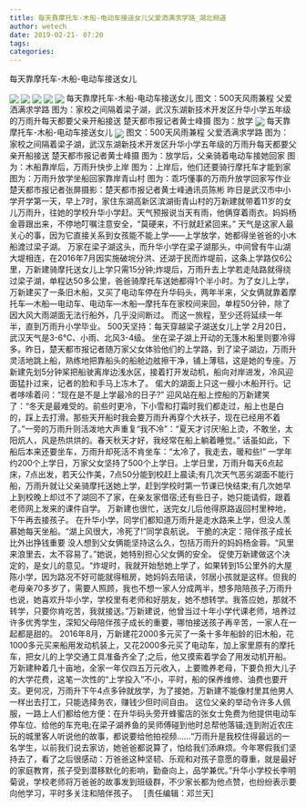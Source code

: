 ```yaml
---
title: 每天靠摩托车-木船-电动车接送女儿父爱洒满求学路_湖北频道
author: wetech
date: 2019-02-21- 07:20
tags: 
categories: 
---
```

每天靠摩托车-木船-电动车接送女儿
<!-- more -->
                
<img align="center" border="0" src="http://p1.ifengimg.com/a/2019_08/b3b8b1b115c5cbb_size37_w530_h346.jpg" />
                
<img align="center" border="0" src="http://p0.ifengimg.com/a/2019_08/6d4be09f9589654_size66_w530_h356.jpg" />
            
<img align="center" border="0" src="http://p3.ifengimg.com/a/2019_08/ff3fdc73ff8cb19_size50_w530_h337.jpg" />
<img align="center" border="0" src="http://p0.ifengimg.com/a/2019_08/cf5e2315ff0c13b_size53_w530_h353.jpg" />
<img align="center" border="0" src="http://p0.ifengimg.com/a/2019_08/5efd85e00ffd4ab_size58_w530_h342.jpg" />
每天靠摩托车-木船-电动车接送女儿 图文：500天风雨兼程 父爱洒满求学路 图为：家校之间隔着梁子湖，武汉东湖新技术开发区升华小学五年级的万雨升每天都要父亲开船接送 楚天都市报记者黄士峰摄 图为：放学
<img align="center" border="0" src="http://p2.ifengimg.com/a/2019_08/f63c91dda43c886_size30_w530_h349.jpg" />
每天靠摩托车-木船-电动车接送女儿
<img align="center" border="0" src="http://p2.ifengimg.com/a/2016/0810/204c433878d5cf9size1_w16_h16.png" />
图文：500天风雨兼程 父爱洒满求学路
图为：家校之间隔着梁子湖，武汉东湖新技术开发区升华小学五年级的万雨升每天都要父亲开船接送 楚天都市报记者黄士峰摄
图为：放学后，父亲骑着电动车接她回家
图为：木船靠岸后，万雨升快步上岸
图为：上岸后，他们还要骑行摩托车才能到家
图为：万雨升放学坐船回家靠岸青山村
图为：乖巧懂事的万雨升放学回家写作业
楚天都市报记者张屏摄影：楚天都市报记者黄士峰通讯员陈彬
昨日是武汉市中小学开学第一天，早上7时，家住东湖高新区滨湖街青山村的万新建就带着11岁的女儿万雨升，往她的学校升华小学赶。天气预报说当天有雨，他俩穿着雨衣。妈妈杨金蓉跟出来，不停地叮嘱注意安全，“莫硬来，不行就赶紧回来。”
天气是这家人最关心的事，因为它直接关系到女孩能不能上学——上学放学，她都得坐爸爸的小木船渡过梁子湖。
万家在梁子湖这头，而升华小学在梁子湖那头，中间曾有牛山湖大堤相连，在2016年7月因实施破垸分洪、还湖于民而炸堤前，这条上学路仅6公里，万新建骑摩托送女儿上学只需15分钟;炸堤后，万雨升去上学若走陆路就得绕过梁子湖，单程达50多公里，爸爸骑摩托车送她都得1个半小时。为了女儿上学，万新建买了一条旧木船，又买了电动车停在升华码头，两年半来，父女俩就靠着摩托车—木船—电动车、电动车—木船—摩托车在家校间来回，单程50分钟，除了因大风大雨湖面无法行船外，几乎没间断过。
而这一旅程，至少还将延续一年半，直到万雨升小学毕业。
500天坚持：每天穿越梁子湖送女儿上学
2月20日，武汉天气是3-6℃、小雨、北风3-4级。
坐在梁子湖上开动的无篷木船里则要冷得多。昨日，楚天都市报记者随万家父女体验他们的上学路，到了梁子湖边，万雨升灵活地跳上船，熟练地把靠船头的船舱边舷擦干净，铺上薄毯，这是她的专座。万新建先划5分钟桨把船驶离岸边浅水区，接着打开发动机，船向对岸进发，冷风迎面猛扑过来，记者的脸和手马上冻木了。
偌大的湖面上只这一艘小木船开行。记者哆嗦着问：“现在是不是上学最冷的日子?”
迎风站在船上控船的万新建笑了：“冬天是最难受的。前些时更冷，下小雪和打霜时我们都走过，船上也是白的，踩上去打滑。那些天开船时我会要万雨升再穿个大袄子，现在已经用不着了。”一旁的万雨升则活泼地大声重复“我不冷”：“夏天才讨厌!船上烫，不敢坐，太阳炕人，风是热烘烘的。春天秋天才好，我经常在船上躺着睡觉。”
话虽如此，下船后本来还要坐车，万雨升却死活不肯坐车：“太冷了，我走去，暖和些!”
一学年约200个上学日，万家父女坚持了500个上学日。上学日里，万雨升每天6点起床，7点出发，若天公作美，7点50分能到校赶上晨读;有几次天气恶劣湖面不能行船，万雨升就让父亲骑摩托送她上学，赶到学校时第一节课已快结束;有几次她早上到校晚上却过不了湖回不了家，在亲友家借宿;还有些日子，她只能请假，跟着老师网上发来的课件自学。
万新建也很忙，送完女儿后他得原路返回村里种地，下午再去接孩子。
在升华小学，同学们都知道万雨升是走水路来上学，但没人羡慕她每天坐船。“湖上风很大，冷死了!”同学袁航说。
干脆的决定：陪伴孩子成长比外出挣钱重要
没人想到父女俩能坚持这么久，包括万雨升的妈妈杨金蓉。“风里来浪里去，太不容易了。”她说，她特别担心父女俩的安全。
促使万新建做这个决定的，是女儿的意见。“炸堤时，我就开始愁她上学了，如果转到15公里外的大屋陈小学，因为路况不好可能就得租房，她妈妈去陪读，邻居小孩就是这样。但我的老母亲70多岁了，需要人照顾，我也不想一家人分成两半，想多陪陪孩子;万雨升也说，她喜欢升华小学，学校里有老师和好朋友，她不想转学。我答应她，那就不转学，只要你肯吃苦，我就接送。”万新建说，他曾当过十年小学代课老师，培养过许多优秀学生，深知父母陪伴孩子成长的重要，哪怕接送孩子再辛苦，一家人在一起都是甜的。
2016年8月，万新建花2000多元买了一条十多年船龄的旧木船，花1000多元买来船用发动机装上，又花2000多元买了电动车，加上家里原有的摩托车，把女儿的上学交通工具准备齐全了;之后，他又摸索着学会了用发动机开船。
万新建种着几十亩地，全家一年仅四五万元收入，上要赡养老母，下要负担大儿子的大学花费，这笔一次性的“上学投入”不小，平时，船的保养维修、油费也要开支。更何况，万雨升下午4点多钟就放学，为了接她，万新建不能像村里其他男人一样出去打工，只能选择务农，赚钱少但时间自由。
这位父亲的举动令许多人佩服，一路上人们都给他方便：在升华码头旁开蜂蜜店的张女士免费为他提供电动车停车位、给他的车充电;在梁子湖养鱼的吴师傅碰到他时总帮他落锚;连到附近农庄玩的城里客人听说他的故事，都说要给他拍视频……“万雨升是我校住得最远的一名学生，以前我们说去家访，她爸爸都说算了，怕给我们添麻烦。今年寒假我们坚持去了，看了之后很感动：万爸爸这种坚韧、乐观和对孩子意愿的尊重，就是最好的家庭教育，孩子受到潜移默化的影响，勤奋向上，品学兼优。”升华小学校长李明菊说，学校老师将万爸爸的故事发到班级群，不少家长都为他点赞，也纷纷表示要向他学习，平时多关注和陪伴孩子。
 
[责任编辑：邓兰天]
            
